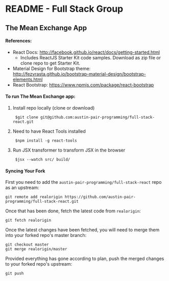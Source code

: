 # README - Full Stack Group
## The Mean Exchange App

#### References:

* React Docs: http://facebook.github.io/react/docs/getting-started.html
	* Includes ReactJS Starter Kit code samples. Download as zip file or clone repo to get Starter Kit.
* Material Design for Bootstrap theme: http://fezvrasta.github.io/bootstrap-material-design/bootstrap-elements.html
* React Bootstrap: https://www.npmjs.com/package/react-bootstrap



#### To run The Mean Exchange app:

1. Install repo locally (clone or download)

		$git clone git@github.com:austin-pair-programming/full-stack-react.git
2. Need to have React Tools installed

		$npm install -g react-tools
2. Run JSX transformer to transform JSX in the browser

		$jsx --watch src/ build/


#### Syncing Your Fork
First you need to add the `austin-pair-programming/full-stack-react` repo as an upstream:

    git remote add realorigin https://github.com/austin-pair-programming/full-stack-react.git

Once that has been done, fetch the latest code from `realorigin`:

    git fetch realorigin

Once the latest changes have been fetched, you will need to merge them into your forked repo's master branch:

    git checkout master
    git merge realorigin/master

Provided everything has gone according to plan, push the merged changes to your forked repo's upstream:

    git push
